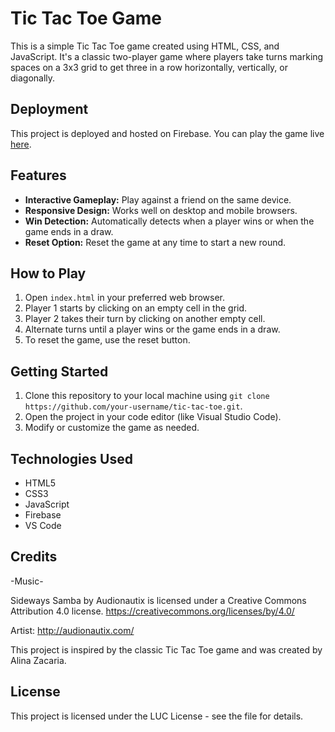 # Tic Tac Toe Game

This is a simple Tic Tac Toe game created using HTML, CSS, and JavaScript. It's a classic two-player game where players take turns marking spaces on a 3x3 grid to get three in a row horizontally, vertically, or diagonally.

## Deployment

This project is deployed and hosted on Firebase. You can play the game live [here](https://tic-tac-toe-717de.web.app).

## Features

- **Interactive Gameplay:** Play against a friend on the same device.
- **Responsive Design:** Works well on desktop and mobile browsers.
- **Win Detection:** Automatically detects when a player wins or when the game ends in a draw.
- **Reset Option:** Reset the game at any time to start a new round.

## How to Play

1. Open `index.html` in your preferred web browser.
2. Player 1 starts by clicking on an empty cell in the grid.
3. Player 2 takes their turn by clicking on another empty cell.
4. Alternate turns until a player wins or the game ends in a draw.
5. To reset the game, use the reset button.

## Getting Started

1. Clone this repository to your local machine using `git clone https://github.com/your-username/tic-tac-toe.git`.
2. Open the project in your code editor (like Visual Studio Code).
3. Modify or customize the game as needed.

## Technologies Used

- HTML5
- CSS3
- JavaScript
- Firebase
- VS Code

## Credits

-Music-

Sideways Samba by Audionautix is licensed under a Creative Commons Attribution 4.0 license. https://creativecommons.org/licenses/by/4.0/

Artist: http://audionautix.com/

This project is inspired by the classic Tic Tac Toe game and was created by Alina Zacaria.

## License

This project is licensed under the LUC License - see the file for details.
